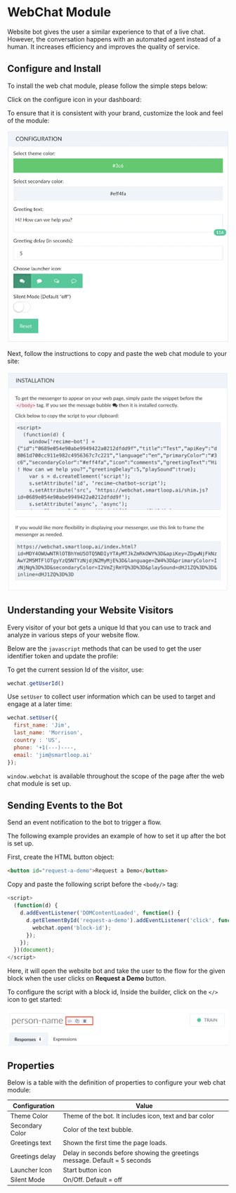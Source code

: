 # WebChat Module

Website bot gives the user a similar experience to that of a live chat. However, the conversation happens with an automated agent instead of a human. It increases efficiency and improves the quality of service.

## Configure and Install

To install the web chat module, please follow the simple steps below:

Click on the configure icon in your dashboard: 


To ensure that it is consistent with your brand, customize the look and feel of the module:

![](./webchat-configure.png)


Next, follow the instructions to copy and paste the web chat module to your site:

![](./webchat-installation.png)

## Understanding your Website Visitors

Every visitor of your bot gets a unique Id that you can use to track and analyze in various steps of your website flow. 

Below are the `javascript` methods that can be used to get the user identifier token and update the profile:

To get the current session Id of the visitor, use:

```javascript
wechat.getUserId()
```

Use `setUser` to collect user information which can be used to target and engage at a later time:

```javascript
wechat.setUser({
  first_name: 'Jim',
  last_name: 'Morrison',
  country : 'US',
  phone: '+1(---)----,
  email: 'jim@smartloop.ai'
});
```

`window.webchat` is available throughout the scope of the page after the web chat module is set up.


## Sending Events to the Bot

Send an event notification to the bot to trigger a flow. 

The following example provides an example of how to set it up after the bot is set up. 

First, create the HTML button object:


```html 
<button id="request-a-demo">Request a Demo</button>
```

Copy and paste the following script before the `<body/>` tag:

```javascript
<script>
  (function(d) {
    d.addEventListener('DOMContentLoaded', function() {
      d.getElementById('request-a-demo').addEventListener('click', function() {
        webchat.open('block-id');
      });
    });
  })(document);
</script>
```

Here, it will open the website bot and take the user to the flow for the given block when the user clicks on **Request a Demo** button.

To configure the script with a block id, Inside the builder, click on the `</>` icon to get started:

![](./toolbar.png)

## Properties

Below is a table with the definition of properties to configure your web chat module: 

| Configuration | Value|
| -- | -- |
| Theme Color | Theme of the bot. It includes icon, text and bar color |
| Secondary Color | Color of the text bubble. |
| Greetings text | Shown the first time the page loads.
| Greetings delay| Delay in seconds before showing the greetings message.  Default = 5 seconds
| Launcher Icon | Start button icon |
| Silent Mode | On/Off. Default = off |
